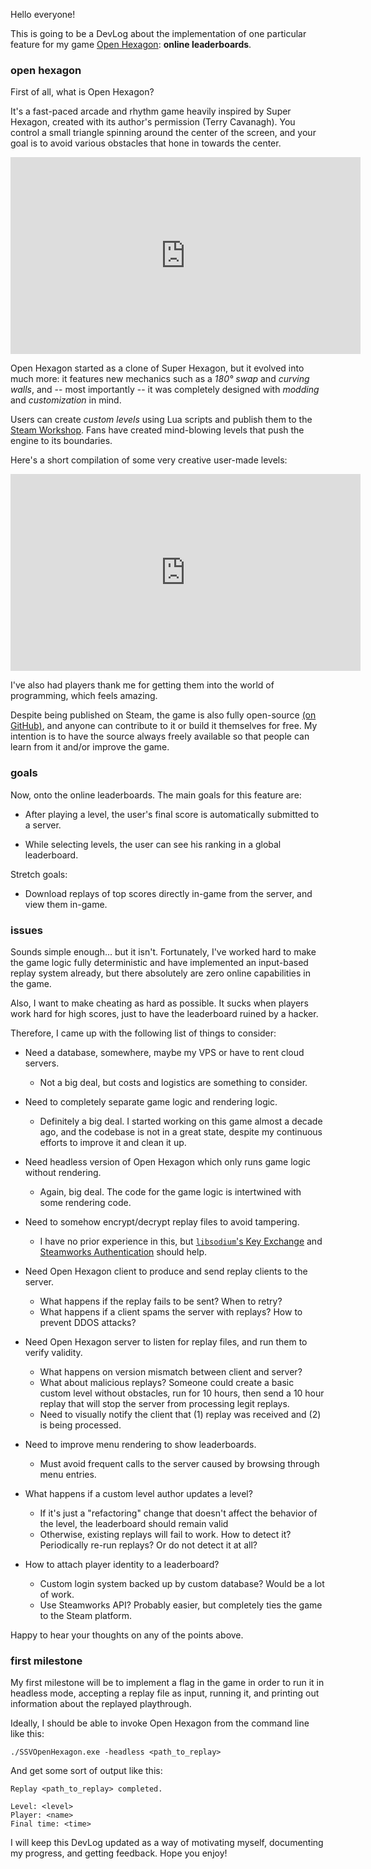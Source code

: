 Hello everyone!

This is going to be a DevLog about the implementation of one particular feature for my game [Open Hexagon](https://store.steampowered.com/app/1358090/Open_Hexagon/): **online leaderboards**.



### open hexagon

First of all, what is Open Hexagon?

It's a fast-paced arcade and rhythm game heavily inspired by Super Hexagon, created with its author's permission (Terry Cavanagh). You control a small triangle spinning around the center of the screen, and your goal is to avoid various obstacles that hone in towards the center.

<center>

<iframe width="560" height="315" src="https://www.youtube.com/embed/TlSJZlQrVJ4?controls=0" frameborder="0" allow="accelerometer; autoplay; encrypted-media; gyroscope; picture-in-picture" allowfullscreen></iframe>

</center>

Open Hexagon started as a clone of Super Hexagon, but it evolved into much more: it features new mechanics such as a *180° swap* and *curving walls*, and -- most importantly -- it was completely designed with *modding* and *customization* in mind.

Users can create *custom levels* using Lua scripts and publish them to the [Steam Workshop](https://steamcommunity.com/app/1358090/workshop/). Fans have created mind-blowing levels that push the engine to its boundaries.

Here's a short compilation of some very creative user-made levels:

<center>

<div class="video-container">

<iframe width="560" height="315" src="https://www.youtube.com/embed/h4Jfj3lzWD4?controls=0" frameborder="0" allow="accelerometer; autoplay; encrypted-media; gyroscope; picture-in-picture" allowfullscreen></iframe>

</div>

</center>

I've also had players thank me for getting them into the world of programming, which feels amazing.

Despite being published on Steam, the game is also fully open-source [(on GitHub)](https://github.com/SuperV1234/SSVOpenHexagon/), and anyone can contribute to it or build it themselves for free. My intention is to have the source always freely available so that people can learn from it and/or improve the game.



### goals

Now, onto the online leaderboards. The main goals for this feature are:

- After playing a level, the user's final score is automatically submitted to a server.

- While selecting levels, the user can see his ranking in a global leaderboard.

Stretch goals:

- Download replays of top scores directly in-game from the server, and view them in-game.



### issues

Sounds simple enough... but it isn't. Fortunately, I've worked hard to make the game logic fully deterministic and have implemented an input-based replay system already, but there absolutely are zero online capabilities in the game.

Also, I want to make cheating as hard as possible. It sucks when players work hard for high scores, just to have the leaderboard ruined by a hacker.

Therefore, I came up with the following list of things to consider:

- Need a database, somewhere, maybe my VPS or have to rent cloud servers.
    - Not a big deal, but costs and logistics are something to consider.

- Need to completely separate game logic and rendering logic.
    - Definitely a big deal. I started working on this game almost a decade ago, and the codebase is not in a great state, despite my continuous efforts to improve it and clean it up.

- Need headless version of Open Hexagon which only runs game logic without rendering.
    - Again, big deal. The code for the game logic is intertwined with some rendering code.

- Need to somehow encrypt/decrypt replay files to avoid tampering.
    - I have no prior experience in this, but [`libsodium`'s Key Exchange](https://libsodium.gitbook.io/doc/key_exchange) and [Steamworks Authentication](https://partner.steamgames.com/doc/features/auth) should help.

- Need Open Hexagon client to produce and send replay clients to the server.
    - What happens if the replay fails to be sent? When to retry?
    - What happens if a client spams the server with replays? How to prevent DDOS attacks?

- Need Open Hexagon server to listen for replay files, and run them to verify validity.
    - What happens on version mismatch between client and server?
    - What about malicious replays? Someone could create a basic custom level without obstacles, run for 10 hours, then send a 10 hour replay that will stop the server from processing legit replays.
    - Need to visually notify the client that (1) replay was received and (2) is being processed.

- Need to improve menu rendering to show leaderboards.
    - Must avoid frequent calls to the server caused by browsing through menu entries.

- What happens if a custom level author updates a level?
    - If it's just a "refactoring" change that doesn't affect the behavior of the level, the leaderboard should remain valid
    - Otherwise, existing replays will fail to work. How to detect it? Periodically re-run replays? Or do not detect it at all?

- How to attach player identity to a leaderboard?
    - Custom login system backed up by custom database? Would be a lot of work.
    - Use Steamworks API? Probably easier, but completely ties the game to the Steam platform.

Happy to hear your thoughts on any of the points above.



### first milestone

My first milestone will be to implement a flag in the game in order to run it in headless mode, accepting a replay file as input, running it, and printing out information about the replayed playthrough.

Ideally, I should be able to invoke Open Hexagon from the command line like this:

```
./SSVOpenHexagon.exe -headless <path_to_replay>
```

And get some sort of output like this:

```
Replay <path_to_replay> completed.

Level: <level>
Player: <name>
Final time: <time>
```

I will keep this DevLog updated as a way of motivating myself, documenting my progress, and getting feedback. Hope you enjoy!
